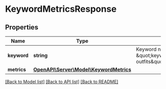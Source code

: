# KeywordMetricsResponse

## Properties
Name | Type | Description | Notes
------------ | ------------- | ------------- | -------------
**keyword** | **string** | Keyword name, e.g., \&quot;keyword\&quot;:\&quot;fashion outfits\&quot; | [optional] 
**metrics** | [**OpenAPI\Server\Model\KeywordMetrics**](KeywordMetrics.md) |  | [optional] 

[[Back to Model list]](../README.md#documentation-for-models) [[Back to API list]](../README.md#documentation-for-api-endpoints) [[Back to README]](../README.md)



